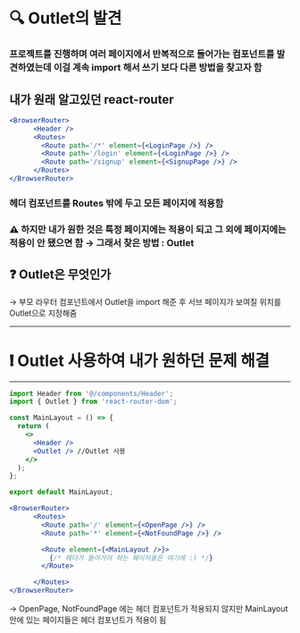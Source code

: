 # 🔍 Outlet의 발견

### 프로젝트를 진행하며 여러 페이지에서 반복적으로 들어가는 컴포넌트를 발견하였는데 이걸 계속 import 해서 쓰기 보다 다른 방법을 찾고자 함

## 내가 원래 알고있던  react-router

```jsx
<BrowserRouter>
      <Header />
      <Routes>
        <Route path='/*' element={<LoginPage />} />
        <Route path='/login' element={<LoginPage />} />
        <Route path='/signup' element={<SignupPage />} />
      </Routes>
</BrowserRouter>
```

### 헤더 컴포넌트를 Routes 밖에 두고 모든 페이지에 적용함

### ⚠︎ 하지만 내가 원한 것은 특정 페이지에는 적용이 되고 그 외에 페이지에는 적용이 안 됐으면 함 → 그래서 찾은 방법 : Outlet

## ❓ Outlet은 무엇인가

→ 부모 라우터 컴포넌트에서 Outlet을 import 해준 후 서브 페이지가 보여질 위치를 Outlet으로 지정해줌

------

# ❗︎ Outlet 사용하여 내가 원하던 문제 해결

------

```jsx
import Header from '@/components/Header';
import { Outlet } from 'react-router-dom';

const MainLayout = () => {
  return (
    <>
      <Header />
	  <Outlet /> //Outlet 사용
    </>
  );
};

export default MainLayout;
```

```jsx
<BrowserRouter>
      <Routes>
        <Route path='/' element={<OpenPage />} />
        <Route path='*' element={<NotFoundPage />} />

        <Route element={<MainLayout />}>
          {/* 헤더가 들어가야 하는 페이지들은 여기에 :) */}
        </Route>

      </Routes>
</BrowserRouter>
```

→ OpenPage, NotFoundPage 에는 헤더 컴포넌트가 적용되지 않지만 MainLayout 안에 있는 페이지들은 헤더 컴포넌트가 적용이 됨
